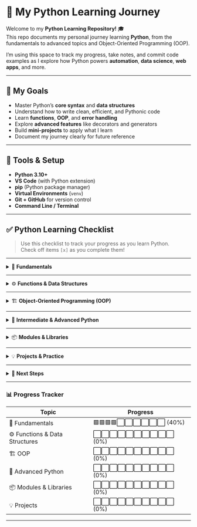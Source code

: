 # 🐍 My Python Learning Journey

Welcome to my **Python Learning Repository!** 🎓  
This repo documents my personal journey learning **Python**, from the fundamentals to advanced topics and Object-Oriented Programming (OOP).  

I’m using this space to track my progress, take notes, and commit code examples as I explore how Python powers **automation**, **data science**, **web apps**, and more.

---

## 🎯 My Goals

- Master Python’s **core syntax** and **data structures**  
- Understand how to write clean, efficient, and Pythonic code  
- Learn **functions**, **OOP**, and **error handling**  
- Explore **advanced features** like decorators and generators  
- Build **mini-projects** to apply what I learn  
- Document my journey clearly for future reference  

---

## 🧰 Tools & Setup

- **Python 3.10+**
- **VS Code** (with Python extension)
- **pip** (Python package manager)
- **Virtual Environments** (`venv`)
- **Git + GitHub** for version control
- **Command Line / Terminal**

---

## ✅ Python Learning Checklist

> Use this checklist to track your progress as you learn Python.  
> Check off items `[x]` as you complete them!

---

<details>
<summary>🧩 <strong>Fundamentals</strong></summary>

- [x] Installing Python and setting up VS Code  
- [x] Running your first Python program (`print("Hello, World!")`)  
- [x] Variables and Data Types  
- [x] Basic Operators and Expressions  
- [x] User Input (`input()`)  
- [ ] Conditional Statements (`if`, `elif`, `else`)  
- [ ] Loops (`for`, `while`)  
- [ ] Type Conversion and Casting  
- [ ] Comments and Code Style (PEP 8)  

</details>

---

<details>
<summary>⚙️ <strong>Functions & Data Structures</strong></summary>

- [ ] Defining and calling functions  
- [ ] Parameters and return values  
- [ ] Default and keyword arguments  
- [ ] Lists and list operations  
- [ ] Tuples, Sets, and Dictionaries  
- [ ] List comprehensions  
- [ ] Nested data structures  
- [ ] Practical mini-project: **Simple Calculator**  

</details>

---

<details>
<summary>🏗️ <strong>Object-Oriented Programming (OOP)</strong></summary>

- [ ] Classes and objects  
- [ ] `__init__` constructor  
- [ ] Instance vs class variables  
- [ ] Methods and attributes  
- [ ] Inheritance and polymorphism  
- [ ] Encapsulation and abstraction  
- [ ] Practical mini-project: **Bank Account Simulator**  

</details>

---

<details>
<summary>🧠 <strong>Intermediate & Advanced Python</strong></summary>

- [ ] Error handling (`try`, `except`, `finally`)  
- [ ] File handling (`open`, `read`, `write`)  
- [ ] Lambda functions  
- [ ] Map, Filter, Reduce  
- [ ] Decorators  
- [ ] Generators and Iterators  
- [ ] Context Managers (`with` statement)  
- [ ] Regular Expressions (`re` module)  

</details>

---

<details>
<summary>📦 <strong>Modules & Libraries</strong></summary>

- [ ] Importing modules (`import`, `from ... import`)  
- [ ] Working with `os`, `sys`, and `json`  
- [ ] Installing external packages with `pip`  
- [ ] Virtual environments (`venv`)  
- [ ] Using popular libraries (`requests`, `datetime`, `math`)  

</details>

---

<details>
<summary>💡 <strong>Projects & Practice</strong></summary>

- [ ] Number Guessing Game  
- [ ] File Organizer Script  
- [ ] To-Do List (CLI app)  
- [ ] Temperature Converter  
- [ ] Simple API Data Fetcher  
- [ ] Mini Quiz App  

</details>

---

<details>
<summary>🚀 <strong>Next Steps</strong></summary>

- [ ] Learn Python for **Web Development** (Flask / Django)  
- [ ] Explore **Data Science** (NumPy, Pandas, Matplotlib)  
- [ ] Automate tasks with Python scripts  
- [ ] Build personal projects and contribute to open source  

</details>

---

### 📊 Progress Tracker

| Topic | Progress |
|--------|-----------|
| 🧩 Fundamentals | 🟩🟩🟩🟩⬜⬜⬜⬜⬜⬜ (40%) |
| ⚙️ Functions & Data Structures | ⬜⬜⬜⬜⬜⬜⬜⬜⬜⬜ (0%) |
| 🏗️ OOP | ⬜⬜⬜⬜⬜⬜⬜⬜⬜⬜ (0%) |
| 🧠 Advanced Python | ⬜⬜⬜⬜⬜⬜⬜⬜⬜⬜ (0%) |
| 📦 Modules & Libraries | ⬜⬜⬜⬜⬜⬜⬜⬜⬜⬜ (0%) |
| 💡 Projects | ⬜⬜⬜⬜⬜⬜⬜⬜⬜⬜ (0%) |

---


